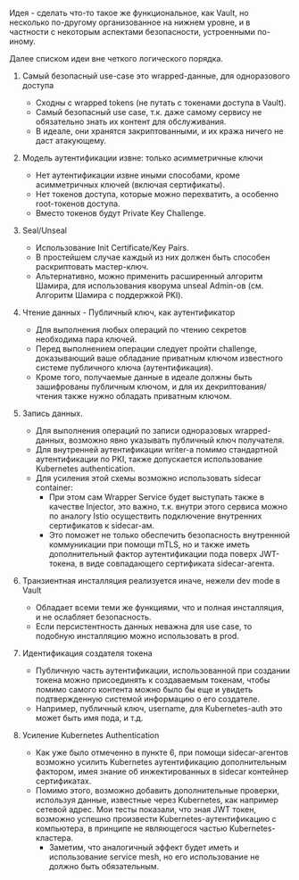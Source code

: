 Идея - сделать что-то такое же функциональное, как Vault, но несколько по-другому организованное на нижнем уровне, и в частности с некоторым аспектами безопасности, устроенными по-иному.

Далее списком идеи вне четкого логического порядка.

1. Самый безопасный use-case это wrapped-данные, для одноразового доступа

    - Сходны с wrapped tokens (не путать с токенами доступа в Vault).
    - Самый безопасный use case, т.к. даже самому сервису не обязательно знать их контент для обслуживания.
    - В идеале, они хранятся закриптованными, и их кража ничего не даст атакующему.

2. Модель аутентификации извне: только асимметричные ключи

    - Нет аутентификации извне иными способами, кроме асимметричных ключей (включая сертификаты).
    - Нет токенов доступа, которые можно перехватить, а особенно root-токенов доступа.
    - Вместо токенов будут Private Key Challenge.

3. Seal/Unseal

    - Использование Init Certificate/Key Pairs.
    - В простейшем случае каждый из них должен быть способен раскриптовать мастер-ключ.
    - Альтернативно, можно применить расширенный алгоритм Шамира, для использования кворума unseal Admin-ов (см. Алгоритм Шамира с поддержкой PKI).

4. Чтение данных - Публичный ключ, как аутентификатор

    - Для выполнения любых операций по чтению секретов необходима пара ключей.
    - Перед выполнением операции следует пройти challenge, доказывающий ваше обладание приватным ключом известного системе публичного ключа (аутентификация).
    - Кроме того, получаемые данные в идеале должны быть зашифрованы публичным ключом, и для их декриптования/чтения также нужно обладать приватным ключом.

5. Запись данных.

    - Для выполнения операций по записи одноразовых wrapped-данных, возможно явно указывать публичный ключ получателя.
    - Для внутренней аутентификации writer-а помимо стандартной аутентификации по PKI, также допускается использование Kubernetes authentication.
    - Для усиления этой схемы возможно использовать sidecar container:
      - При этом сам Wrapper Service будет выступать также в качестве Injector, это важно, т.к. внутри этого сервиса можно по аналогу Istio осуществить подключение внутренних сертификатов к sidecar-ам.
      - Это поможет не только обеспечить безопасность внутреннюй коммуникации при помощи mTLS, но и также иметь дополнительный фактор аутентификации пода поверх JWT-токена, в виде совпадающего сертификата sidecar-агента.

6. Транзиентная инсталляция реализуется иначе, нежели dev mode в Vault

    - Обладает всеми теми же функциями, что и полная инсталляция, и не ослабляет безопасность.
    - Если персистентность данных неважна для use case, то подобную инсталляцию можно использовать в prod.
  
7. Идентификация создателя токена

   - Публичную часть аутентификации, использованной при создании токена можно присоединять к создаваемым токенам, чтобы помимо самого контента можно было бы еще и увидеть подтвержденную системой информацию о его создателе. 
   - Например, публичный ключ, username, для Kubernetes-auth это может быть имя пода, и т.д.

8. Усиление Kubernetes Authentication

   - Как уже было отмеченно в пункте 6, при помощи sidecar-агентов возможно усилить Kubernetes аутентификацию дополнительным фактором, имея знание об инжектированных в sidecar контейнер сертификатах.
   - Помимо этого, возможно добавить дополнительные проверки, используя данные, известные через Kubernetes, как например сетевой адрес. Мои тесты показали, что зная JWT токен, возможно успешно произвести Kubernetes-аутентификацию с компьютера, в принципе не являющегося частью Kubernetes-кластера.
       - Заметим, что аналогичный эффект будет иметь и использование service mesh, но его использование не должно быть обязательным. 
